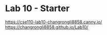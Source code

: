 # Lab 10 - Starter
https://cse110-lab10-changrongli8858.canny.io/
https://changrongli8858.github.io/Lab10/
